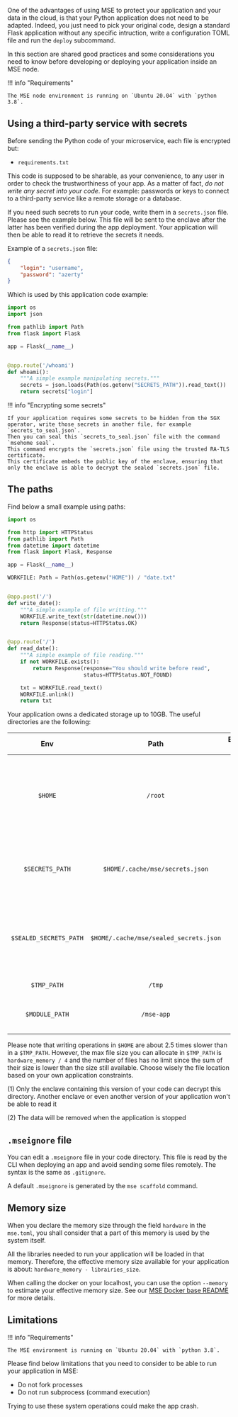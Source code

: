 One of the advantages of using MSE to protect your application and your data in the cloud, is that your Python application does not need to be adapted.
Indeed, you just need to pick your original code, design a standard Flask application without any specific intruction, write a configuration TOML file and run the `deploy` subcommand.

In this section are shared good practices and some considerations you need to know before developing or deploying your application inside an MSE node.

!!! info "Requirements"

    The MSE node environment is running on `Ubuntu 20.04` with `python 3.8`.


## Using a third-party service with secrets

Before sending the Python code of your microservice, each file is encrypted but:

- `requirements.txt`

This code is supposed to be sharable, as your convenience, to any user in order to check the trustworthiness of your app.
As a matter of fact, *do not write any secret into your code*.
For example: passwords or keys to connect to a third-party service like a remote storage or a database.

If you need such secrets to run your code, write them in a `secrets.json` file. Please see the example below.
This file will be sent to the enclave after the latter has been verified during the app deployment.
Your application will then be able to read it to retrieve the secrets it needs.

Example of a `secrets.json` file:

```json
{
    "login": "username",
    "password": "azerty"
}
```

Which is used by this application code example:

```python
import os
import json

from pathlib import Path
from flask import Flask

app = Flask(__name__)


@app.route('/whoami')
def whoami():
    """A simple example manipulating secrets."""
    secrets = json.loads(Path(os.getenv("SECRETS_PATH")).read_text())
    return secrets["login"]
```

!!! info "Encrypting some secrets"

    If your application requires some secrets to be hidden from the SGX operator, write those secrets in another file, for example `secrets_to_seal.json`.
    Then you can seal this `secrets_to_seal.json` file with the command `msehome seal`.
    This command encrypts the `secrets.json` file using the trusted RA-TLS certificate.
    This certificate embeds the public key of the enclave, ensuring that only the enclave is able to decrypt the sealed `secrets.json` file.


## The paths

Find below a small example using paths:

```python
import os

from http import HTTPStatus
from pathlib import Path
from datetime import datetime
from flask import Flask, Response

app = Flask(__name__)

WORKFILE: Path = Path(os.getenv("HOME")) / "date.txt"


@app.post('/')
def write_date():
    """A simple example of file writting."""
    WORKFILE.write_text(str(datetime.now()))
    return Response(status=HTTPStatus.OK)


@app.route('/')
def read_date():
    """A simple example of file reading."""
    if not WORKFILE.exists():
        return Response(response="You should write before read",
                        status=HTTPStatus.NOT_FOUND)

    txt = WORKFILE.read_text()
    WORKFILE.unlink()
    return txt
```

Your application owns a dedicated storage up to 10GB. The useful directories are the following:

|          Env           |                  Path                  | Encrypted (1) | Persistent (2) |                                                   Comments                                                    |
| :--------------------: | :------------------------------------: | :-----------: | :------------: | :-----------------------------------------------------------------------------------------------------------: |
|        `$HOME`         |                `/root`                 |       ✅       |       ❌        | Could be used by third-party libraries (your application dependencies) to store caches or configuration files |
|    `$SECRETS_PATH`     |    `$HOME/.cache/mse/secrets.json`     |       ✅       |       ❌        |                The application secrets file you have sent as described in the previous section                |
| `$SEALED_SECRETS_PATH` | `$HOME/.cache/mse/sealed_secrets.json` |       ✅       |       ❌        |          The application secrets file you have sent __sealed__ as described in the previous section           |
|      `$TMP_PATH`       |                 `/tmp`                 |       ✅       |       ❌        |                                              A temporary folder                                               |
|     `$MODULE_PATH`     |               `/mse-app`               |       ✅       |       ❌        |                                   Containing the decrypted application code                                   |

Please note that writing operations in `$HOME` are about 2.5 times slower than in a `$TMP_PATH`. However, the max file size you can allocate in `$TMP_PATH` is `hardware_memory / 4` and the number of files has no limit since the sum of their size is lower than the size still available. Choose wisely the file location based on your own application constraints. 

(1) Only the enclave containing this version of your code can decrypt this directory. Another enclave or even another version of your application won't be able to read it

(2) The data will be removed when the application is stopped 

## `.mseignore` file

You can edit a `.mseignore` file in your code directory. This file is read by the CLI when deploying an app and avoid sending some files remotely.
The syntax is the same as `.gitignore`.

A default `.mseignore` is generated by the `mse scaffold` command.

## Memory size

When you declare the memory size through the field `hardware` in the `mse.toml`, you shall consider that a part of this memory is used by the system itself. 

All the libraries needed to run your application will be loaded in that memory. Therefore, the effective memory size available for your application is about: `hardware_memory - librairies_size`. 

When calling the docker on your localhost, you can use the option `--memory` to estimate your effective memory size. See our [MSE Docker base README](https://github.com/Cosmian/mse-docker-base#determine-the-enclave-memory-size-of-your-image) for more details.


## Limitations

!!! info "Requirements"

    The MSE environment is running on `Ubuntu 20.04` with `python 3.8`.


Please find below limitations that you need to consider to be able to run your application in MSE:

- Do not fork processes
- Do not run subprocess (command execution)

Trying to use these system operations could make the app crash.